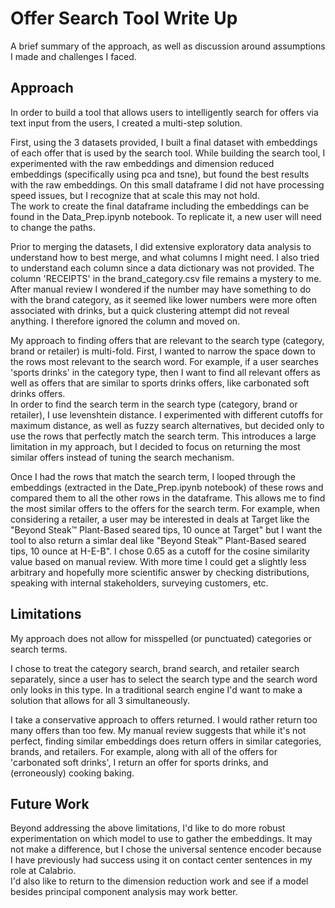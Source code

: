 # Offer Search Tool Write Up
A brief summary of the approach, as well as discussion around assumptions I made and challenges I faced. 

## Approach
In order to build a tool that allows users to intelligently search for offers via text input from the users, I created a multi-step solution.  

First, using the 3 datasets provided, I built a final dataset with embeddings of each offer that is used by the search tool. While building the search tool, I experimented with the raw embeddings and dimension reduced embeddings (specifically using pca and tsne), but found the best results with the raw embeddings. On this small dataframe I did not have processing speed issues, but I recognize that at scale this may not hold.  
The work to create the final dataframe including the embeddings can be found in the Data_Prep.ipynb notebook. To replicate it, a new user will need to change the paths. 

Prior to merging the datasets, I did extensive exploratory data analysis to understand how to best merge, and what columns I might need. I also tried to understand each column since a data dictionary was not provided. The column 'RECEIPTS' in the brand_category.csv file remains a mystery to me. After manual review I wondered if the number may have something to do with the brand category, as it seemed like lower numbers were more often associated with drinks, but a quick clustering attempt did not reveal anything. I therefore ignored the column and moved on.  

My approach to finding offers that are relevant to the search type (category, brand or retailer) is multi-fold. First, I wanted to narrow the space down to the rows most relevant to the search word. For example, if a user searches 'sports drinks' in the category type, then I want to find all relevant offers as well as offers that are similar to sports drinks offers, like carbonated soft drinks offers.  
In order to find the search term in the search type (category, brand or retailer), I use levenshtein distance. I experimented with different cutoffs for maximum distance, as well as fuzzy search alternatives, but decided only to use the rows that perfectly match the search term. This introduces a large limitation in my approach, but I decided to focus on returning the most similar offers instead of tuning the search mechanism.  

Once I had the rows that match the search term, I looped through the embeddings (extracted in the Date_Prep.ipynb notebook) of these rows and compared them to all the other rows in the dataframe. This allows me to find the most similar offers to the offers for the search term. For example, when considering a retailer, a user may be interested in deals at Target like the "Beyond Steak™ Plant-Based seared tips, 10 ounce at Target" but I want the tool to also return a simlar deal like "Beyond Steak™ Plant-Based seared tips, 10 ounce at H-E-B". I chose 0.65 as a cutoff for the cosine similarity value based on manual review. With more time I could get a slightly less arbitrary and hopefully more scientific answer by checking distributions, speaking with internal stakeholders, surveying customers, etc.   



## Limitations
My approach does not allow for misspelled (or punctuated) categories or search terms.  

I chose to treat the category search, brand search, and retailer search separately, since a user has to select the search type and the search word only looks in this type. In a traditional search engine I'd want to make a solution that allows for all 3 simultaneously.

I take a conservative approach to offers returned. I would rather return too many offers than too few. My manual review suggests that while it's not perfect, finding similar embeddings does return offers in similar categories, brands, and retailers. For example, along with all of the offers for 'carbonated soft drinks', I return an offer for sports drinks, and (erroneously) cooking baking.  

## Future Work
Beyond addressing the above limitations, I'd like to do more robust experimentation on which model to use to gather the embeddings. It may not make a difference, but I chose the universal sentence encoder because I have previously had success using it on contact center sentences in my role at Calabrio.  
I'd also like to return to the dimension reduction work and see if a model besides principal component analysis may work better. 